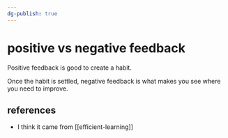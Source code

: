```yaml
---
dg-publish: true
---
```

# positive vs negative feedback

Positive feedback is good to create a habit.

Once the habit is settled, negative feedback is what makes you see where you need to improve.


## references

- I think it came from [[efficient-learning]]
